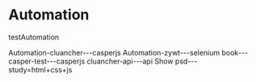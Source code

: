 Automation
==========

testAutomation

Automation-cluancher---casperjs
Automation-zywt---selenium
book---
casper-test---casperjs
cluancher-api---api Show
psd---
study=html+css+js

